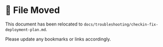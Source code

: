 # 📄 File Moved

This document has been relocated to `docs/troubleshooting/checkin-fix-deployment-plan.md`.

Please update any bookmarks or links accordingly. 